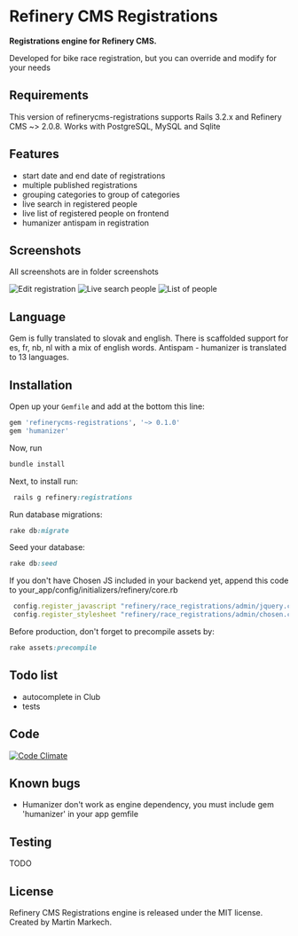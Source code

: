 # Refinery CMS Registrations

__Registrations engine for Refinery CMS.__

Developed for bike race registration, but you can override and modify for your needs

## Requirements

This version of refinerycms-registrations supports Rails 3.2.x and Refinery CMS ~> 2.0.8. Works with PostgreSQL, MySQL and Sqlite

## Features

* start date and end date of registrations
* multiple published registrations
* grouping categories to group of categories
* live search in registered people
* live list of registered people on frontend
* humanizer antispam in registration

## Screenshots

All screenshots are in folder screenshots

![Edit registration](https://raw.github.com/Matho/refinerycms-registrations/master/screenshots/02_edit_registration.png)
![Live search people](https://raw.github.com/Matho/refinerycms-registrations/master/screenshots/05_live_search_people.png)
![List of people](https://raw.github.com/Matho/refinerycms-registrations/master/screenshots/12_list_of_registered_people.png)

## Language

Gem is fully translated to slovak and english. There is scaffolded support for es, fr, nb, nl with a mix of english words.
Antispam - humanizer is translated to 13 languages.


## Installation

Open up your ``Gemfile`` and add at the bottom this line:

```ruby
gem 'refinerycms-registrations', '~> 0.1.0'
gem 'humanizer'
```

Now, run

```ruby
bundle install
```

Next, to install run:

```ruby
 rails g refinery:registrations
```

Run database migrations:

```ruby
rake db:migrate
```

Seed your database:

```ruby
rake db:seed
```
If you don't have Chosen JS included in your backend yet, append this code to your_app/config/initializers/refinery/core.rb

```ruby
 config.register_javascript "refinery/race_registrations/admin/jquery.chosen.min.js"
 config.register_stylesheet "refinery/race_registrations/admin/chosen.css"
```

Before production, don't forget to precompile assets by:

```ruby
rake assets:precompile
```

## Todo list

* autocomplete in Club
* tests

## Code

[![Code Climate](https://codeclimate.com/badge.png)](https://codeclimate.com/github/Matho/refinerycms-registrations)

## Known bugs

* Humanizer don't work as engine dependency, you must include gem 'humanizer' in your app gemfile

## Testing

TODO

## License

Refinery CMS Registrations engine is released under the MIT license. Created by Martin Markech.
